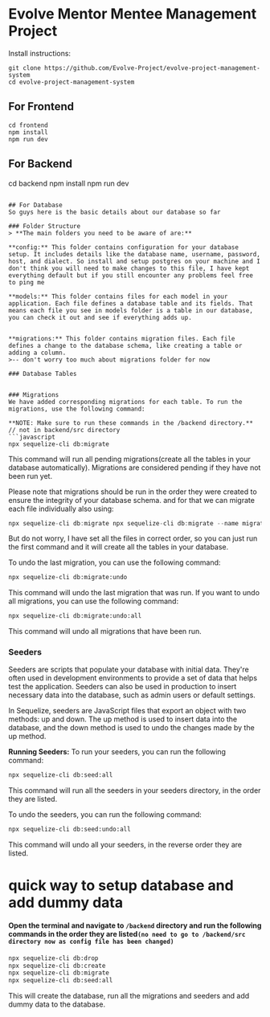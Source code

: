 # Evolve Mentor Mentee Management Project

Install instructions:
```
git clone https://github.com/Evolve-Project/evolve-project-management-system
cd evolve-project-management-system
```
## For Frontend 
```
cd frontend 
npm install 
npm run dev
```
## For Backend

cd backend
npm install
npm run dev
```

## For Database
So guys here is the basic details about our database so far

### Folder Structure
> **The main folders you need to be aware of are:**

**config:** This folder contains configuration for your database setup. It includes details like the database name, username, password, host, and dialect. So install and setup postgres on your machine and I don't think you will need to make changes to this file, I have kept everything default but if you still encounter any problems feel free to ping me

**models:** This folder contains files for each model in your application. Each file defines a database table and its fields. That means each file you see in models folder is a table in our database, you can check it out and see if everything adds up.


**migrations:** This folder contains migration files. Each file defines a change to the database schema, like creating a table or adding a column.
>-- don't worry too much about migrations folder for now

### Database Tables


### Migrations
We have added corresponding migrations for each table. To run the migrations, use the following command:

**NOTE: Make sure to run these commands in the /backend directory.** // not in backend/src directory
```javascript
npx sequelize-cli db:migrate
```
This command will run all pending migrations(create all the tables in your database automatically). Migrations are considered pending if they have not been run yet.


Please note that migrations should be run in the order they were created to ensure the integrity of your database schema.
and for that we can migrate each file individually also using:
```javascript
npx sequelize-cli db:migrate npx sequelize-cli db:migrate --name migration_file_name.js
```
But do not worry, I have set all the files in correct order, so you can just run the first command and it will create all the tables in your database.

To undo the last migration, you can use the following command:
```bash
npx sequelize-cli db:migrate:undo
```
This command will undo the last migration that was run. If you want to undo all migrations, you can use the following command:
```bash
npx sequelize-cli db:migrate:undo:all
```
This command will undo all migrations that have been run.

### Seeders
Seeders are scripts that populate your database with initial data. They're often used in development environments to provide a set of data that helps test the application. Seeders can also be used in production to insert necessary data into the database, such as admin users or default settings.

In Sequelize, seeders are JavaScript files that export an object with two methods: up and down. The up method is used to insert data into the database, and the down method is used to undo the changes made by the up method.

**Running Seeders:**
To run your seeders, you can run the following command:
```bash
npx sequelize-cli db:seed:all
```

This command will run all the seeders in your seeders directory, in the order they are listed.

To undo the seeders, you can run the following command:
```bash
npx sequelize-cli db:seed:undo:all
```
This command will undo all your seeders, in the reverse order they are listed.


# quick way to setup database and add dummy data
#### Open the terminal and navigate to `/backend` directory and run the following commands in the order they are listed`(no need to go to /backend/src directory now as config file has been changed)`
```bash
npx sequelize-cli db:drop
npx sequelize-cli db:create
npx sequelize-cli db:migrate
npx sequelize-cli db:seed:all
```
This will create the database, run all the migrations and seeders and add dummy data to the database.


